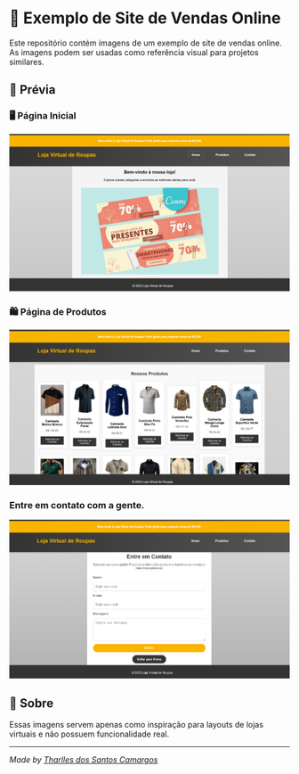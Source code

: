 # 🛒 Exemplo de Site de Vendas Online  

Este repositório contém imagens de um exemplo de site de vendas online. As imagens podem ser usadas como referência visual para projetos similares.  

## 📸 Prévia  

### 🖥️ Página Inicial  
![Homepage](imagens/exemplo1.png)  

### 🛍️ Página de Produtos  
![Página de Produtos](imagens/exemplo2.png)  

### Entre em contato com a gente.  
![Carrinho de Compras](imagens/exemplo3.png)  


## 🔗 Sobre  

Essas imagens servem apenas como inspiração para layouts de lojas virtuais e não possuem funcionalidade real.  

---

_Made by [Tharlles dos Santos Camargos](https://github.com/tharlless)_
